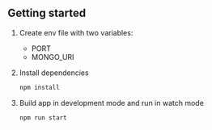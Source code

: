 ## Getting started

1. Create env file with two variables:

   - PORT
   - MONGO_URI

2. Install dependencies

   ```bash
   npm install
   ```

3. Build app in development mode and run in watch mode

   ```bash
   npm run start
   ```
